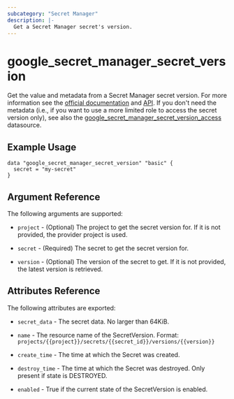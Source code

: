 ```yaml
---
subcategory: "Secret Manager"
description: |-
  Get a Secret Manager secret's version.
---
```


# google\_secret\_manager\_secret\_version

Get the value and metadata from a Secret Manager secret version. For more information see the [official documentation](https://cloud.google.com/secret-manager/docs/) and [API](https://cloud.google.com/secret-manager/docs/reference/rest/v1/projects.secrets.versions). If you don't need the metadata (i.e., if you want to use a more limited role to access the secret version only), see also the [google_secret_manager_secret_version_access](https://registry.terraform.io/providers/hashicorp/google/latest/docs/data-sources/secret_manager_secret_version_access) datasource.

## Example Usage

```hcl
data "google_secret_manager_secret_version" "basic" {
  secret = "my-secret"
}
```

## Argument Reference

The following arguments are supported:

* `project` - (Optional) The project to get the secret version for. If it
    is not provided, the provider project is used.

* `secret` - (Required) The secret to get the secret version for.

* `version` - (Optional) The version of the secret to get. If it
    is not provided, the latest version is retrieved.


## Attributes Reference

The following attributes are exported:

* `secret_data` - The secret data. No larger than 64KiB.

* `name` - The resource name of the SecretVersion. Format:
  `projects/{{project}}/secrets/{{secret_id}}/versions/{{version}}`

* `create_time` - The time at which the Secret was created.

* `destroy_time` - The time at which the Secret was destroyed. Only present if state is DESTROYED.

* `enabled` - True if the current state of the SecretVersion is enabled.
